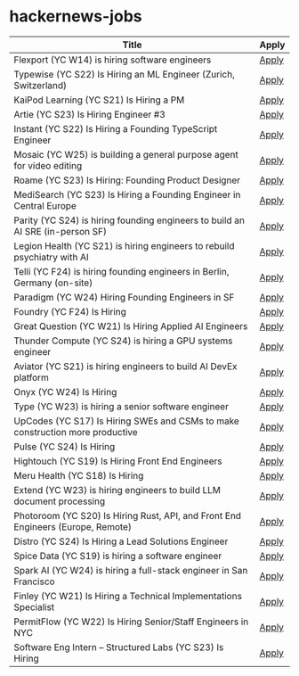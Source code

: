 # hackernews-jobs

<!-- table start -->

| Title | Apply |
|-------|-----|
| Flexport (YC W14) is hiring software engineers | [Apply](https://flexport.com) |
| Typewise (YC S22) Is Hiring an ML Engineer (Zurich, Switzerland) | [Apply](https://www.ycombinator.com/companies/typewise/jobs/u4OdKNh-machine-learning-engineer-f-m-x) |
| KaiPod Learning (YC S21) Is Hiring a PM | [Apply](https://www.ycombinator.com/companies/kaipod-learning/jobs/TgR2OZg-senior-product-manager) |
| Artie (YC S23) Is Hiring Engineer #3 | [Apply](https://www.ycombinator.com/companies/artie/jobs/7kGvDVC-founding-product-engineer) |
| Instant (YC S22) Is Hiring a Founding TypeScript Engineer | [Apply](https://www.instantdb.com/hiring/ts-hacker) |
| Mosaic (YC W25) is building a general purpose agent for video editing | [Apply](https://www.ycombinator.com/companies/mosaic-2/jobs/ru8Nwdq-founding-engineer) |
| Roame (YC S23) Is Hiring: Founding Product Designer | [Apply](https://www.ycombinator.com/companies/roame/jobs/SaJ0TjL-founding-product-designer) |
| MediSearch (YC S23) Is Hiring a Founding Engineer in Central Europe | [Apply](https://www.ycombinator.com/companies/medisearch/jobs/DXuptwo-founding-engineer-full-stack) |
| Parity (YC S24) is hiring founding engineers to build an AI SRE (in-person SF) | [Apply](https://www.ycombinator.com/companies/parity/jobs) |
| Legion Health (YC S21) is hiring engineers to rebuild psychiatry with AI | [Apply](https://www.ycombinator.com/companies/legion-health/jobs/mqDWIWN-founding-engineer-build-ai-native-ops-for-mental-health-yc-s21-1m-arr) |
| Telli (YC F24) is hiring founding engineers in Berlin, Germany (on-site) | [Apply](http://hi.telli.com/eng) |
| Paradigm (YC W24) Hiring Founding Engineers in SF | [Apply](https://www.ycombinator.com/companies/paradigm/jobs/nFNWweP-founding-engineer) |
| Foundry (YC F24) Is Hiring | [Apply](https://www.ycombinator.com/companies/foundry/jobs/WvDDlqc-founding-fullstack-engineer-building-the-future-of-browser-agents) |
| Great Question (YC W21) Is Hiring Applied AI Engineers | [Apply](https://www.ycombinator.com/companies/great-question/jobs/AtPa8pe-ai-engineer) |
| Thunder Compute (YC S24) is hiring a GPU systems engineer | [Apply](https://www.ycombinator.com/companies/thunder-compute/jobs/fRSS8JQ-systems-engineer) |
| Aviator (YC S21) is hiring engineers to build AI DevEx platform | [Apply](https://www.ycombinator.com/companies/aviator/jobs) |
| Onyx (YC W24) Is Hiring | [Apply](https://www.ycombinator.com/companies/onyx/jobs/CUHpbpE-founding-devrel-engineer) |
| Type (YC W23) is hiring a senior software engineer | [Apply](https://www.ycombinator.com/companies/type/jobs/m3GcN1t-senior-software-engineer) |
| UpCodes (YC S17) Is Hiring SWEs and CSMs to make construction more productive | [Apply](https://up.codes/careers?utm_source=HN) |
| Pulse (YC S24) Is Hiring | [Apply](https://www.ycombinator.com/companies/pulse-3/jobs/6o4mkAj-machine-learning-engineer) |
| Hightouch (YC S19) Is Hiring Front End Engineers | [Apply](https://job-boards.greenhouse.io/hightouch/jobs/5437380004) |
| Meru Health (YC S18) Is Hiring | [Apply](https://www.ycombinator.com/companies/meru-health/jobs/ZjKcsyk-director-growth-marketing) |
| Extend (YC W23) is hiring engineers to build LLM document processing | [Apply](https://jobs.ashbyhq.com/extend/9d4d8974-bd9b-432d-84ec-8268e5a8ed37) |
| Photoroom (YC S20) Is Hiring Rust, API, and Front End Engineers (Europe, Remote) | [Apply](https://jobs.ashbyhq.com/photoroom?departmentId=5a691019-9344-462b-9f4b-4efb68086e05&utm_source=yc) |
| Distro (YC S24) Is Hiring a Lead Solutions Engineer | [Apply](https://www.ycombinator.com/companies/distro/jobs/hJQCfVH-lead-solutions-engineer) |
| Spice Data (YC S19) is hiring a software engineer | [Apply](https://www.ycombinator.com/companies/spice-data/jobs/TijA35R-software-engineer) |
| Spark AI (YC W24) is hiring a full-stack engineer in San Francisco | [Apply](https://www.ycombinator.com/companies/spark/jobs/kDeJlPK-software-engineer-full-stack) |
| Finley (YC W21) Is Hiring a Technical Implementations Specialist | [Apply](https://ats.rippling.com/finley-technologies/jobs) |
| PermitFlow (YC W22) Is Hiring Senior/Staff Engineers in NYC | [Apply](https://jobs.ashbyhq.com/permitflow?departmentId=d33195eb-8978-4439-abc6-5a8a072de808) |
| Software Eng Intern – Structured Labs (YC S23) Is Hiring | [Apply](https://www.ycombinator.com/companies/structured-labs/jobs/MWU8Ws3-software-engineer-intern) |

<!-- table end -->
